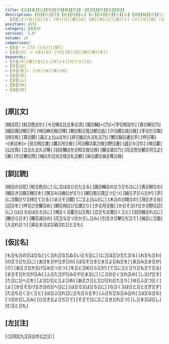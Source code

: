 ```yaml
---
title: [詠][霍][公][鳥][并][藤][花][一][首][[并][短][歌]]
description: [桃][の][花] [紅][色][に] [に][ほ][ひ][た][る] [面][輪][の][う][ち][に] [青][柳][の] [細][き][眉][根][を] [笑][み][曲][が][り] [朝][影][見][つ][つ] [娘][子][ら][が] [手][に][取][り][持][て][る] [ま][そ][鏡] [二][上][山][に] [木][の][暗][の]
  [茂][き][谷][辺][を] [呼][び][響][め] [朝][飛][び][渡][り] [夕][月][夜] [か][そ][け][き][野][辺][に] [は][ろ][は][ろ][に] [鳴][く][霍][公][鳥] [立][ち][潜][く][と] [羽][触][れ][に][散][ら][す] [藤][波][の] [花][な][つ][か][し][み] [引][き][攀][ぢ][て] [袖][に][扱][入][れ][つ] [染][ま][ば][染][む][と][も]
position: 4192
category: [巻]19
version: '1.0'
volume: 19
comparison:
- [能] -> [乃] [[元]][[類]]
- [米][尓] -> [余][米] [[代][匠][記][精][撰][本]]
keywords:
- [天][平][勝][宝][２][年][４][月][９][日]
- [年][紀]
- [作][者][：][大][伴][家][持]
- [高][岡]
- [富][山]
- [動][物]
- [植][物]
---
```


## [原][文]

[桃][花] [紅][色][尓] [々][保][比][多][流] [面][輪]<[乃]>[宇][知][尓] [青][柳][乃] [細][眉][根][乎] [咲][麻][我][理] [朝][影][見][都][追] [Ｄ][嬬][良][我] [手][尓][取][持][有] [真][鏡] [盖][上][山][尓] [許][能][久][礼][乃] [繁][谿][邊][乎] [呼][等]<[余][米]> [旦][飛][渡] [暮][月][夜] [可][蘇][氣][伎][野][邊] [遥][々][尓] [喧][霍][公][鳥] [立][久][久][等] [羽][觸][尓][知][良][須] [藤][浪][乃] [花][奈][都][可][之][美] [引][攀][而] [袖][尓][古][伎][礼][都] [染][婆][染][等][母]

## [訓][読]

[桃][の][花] [紅][色][に] [に][ほ][ひ][た][る] [面][輪][の][う][ち][に] [青][柳][の] [細][き][眉][根][を] [笑][み][曲][が][り] [朝][影][見][つ][つ] [娘][子][ら][が] [手][に][取][り][持][て][る] [ま][そ][鏡] [二][上][山][に] [木][の][暗][の] [茂][き][谷][辺][を] [呼][び][響][め] [朝][飛][び][渡][り] [夕][月][夜] [か][そ][け][き][野][辺][に] [は][ろ][は][ろ][に] [鳴][く][霍][公][鳥] [立][ち][潜][く][と] [羽][触][れ][に][散][ら][す] [藤][波][の] [花][な][つ][か][し][み] [引][き][攀][ぢ][て] [袖][に][扱][入][れ][つ] [染][ま][ば][染][む][と][も]

## [仮][名]

[も][も][の][は][な] [く][れ][な][ゐ][い][ろ][に] [に][ほ][ひ][た][る] [お][も][わ][の][う][ち][に] [あ][を][や][ぎ][の] [ほ][そ][き][ま][よ][ね][を] [ゑ][み][ま][が][り] [あ][さ][か][げ][み][つ][つ] [を][と][め][ら][が] [て][に][と][り][も][て][る] [ま][そ][か][が][み] [ふ][た][が][み][や][ま][に] [こ][の][く][れ][の] [し][げ][き][た][に][へ][を] [よ][び][と][よ][め] [あ][さ][と][び][わ][た][り] [ゆ][ふ][づ][く][よ] [か][そ][け][き][の][へ][に] [は][ろ][は][ろ][に] [な][く][ほ][と][と][ぎ][す] [た][ち][く][く][と] [は][ぶ][れ][に][ち][ら][す] [ふ][ぢ][な][み][の] [は][な][な][つ][か][し][み] [ひ][き][よ][ぢ][て] [そ][で][に][こ][き][れ][つ] [し][ま][ば][し][む][と][も]

## [左][注]

[（][同][九][日][作][之][）]
